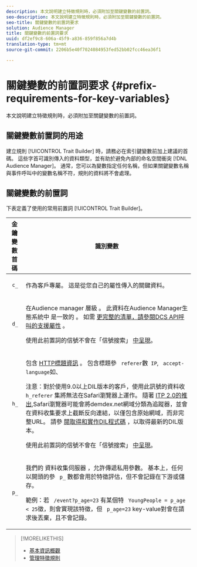 ```yaml
---
description: 本文說明建立特徵規則時，必須附加至關鍵變數的前置詞。
seo-description: 本文說明建立特徵規則時，必須附加至關鍵變數的前置詞。
seo-title: 關鍵變數的前置詞要求
solution: Audience Manager
title: 關鍵變數的前置詞要求
uuid: df2ef9c8-606a-45f9-a836-859f856a7d4b
translation-type: tm+mt
source-git-commit: 2206b5e40f7024084953fed52bb02fcc46ea36f1

---
```



# 關鍵變數的前置詞要求 {#prefix-requirements-for-key-variables}

本文說明建立特徵規則時，必須附加至關鍵變數的前置詞。

<!-- r_tb_variable_prefixes.xml -->

## 關鍵變數前置詞的用途

建立規則 [!UICONTROL Trait Builder] 時，請務必在索引鍵變數前加上建議的首碼。 這些字首可識別傳入的資料類型，並有助於避免內部的命名空間衝突 [!DNL Audience Manager]。 通常，您可以為變數指定任何名稱，但如果關鍵變數名稱與事件呼叫中的變數名稱不符，規則的資料將不會處理。

## 關鍵變數的前置詞

下表定義了使用的常用前置詞 [!UICONTROL Trait Builder]。

<table id="table_CFEFA1DBDF904736B6EA2640B7AD26E5"> 
 <thead> 
  <tr> 
   <th colname="col1" class="entry"> 金鑰變數首碼 </th> 
   <th colname="col2" class="entry"> 識別變數 </th> 
  </tr>
 </thead>
 <tbody> 
  <tr> 
   <td colname="col1"><code> c_</code> </td> 
   <td colname="col2"> <p>作為客戶專屬。 這是從您自己的屬性傳入的關鍵資料。 </p> </td> 
  </tr> 
  <tr> 
   <td colname="col1"><code> d_</code> </td> 
   <td colname="col2"> <p>在Audience manager <span class="keyword"> 層級</span> 。 此資料在Audience Manager生態系統中 <span class="keyword"> 是一致的</span> 。 如需 <a href="../../api/dcs-intro/dcs-api-reference/dcs-keys.md"> 更完整的清單，請參閱DCS API呼叫的支援屬性</a> 。 <p>使用此前置詞的信號不會在「信號搜索」 <a href="../data-explorer/data-explorer-signals-search/data-explorer-signals-search.md">中呈現</a>。</p></p> </td> 
  </tr>
  <tr> 
   <td colname="col1"><code> h_</code> </td> 
   <td colname="col2"> <p>包含 <a href="https://en.wikipedia.org/wiki/List_of_HTTP_header_fields" scope="external" format="html"> HTTP標題資訊</a> 。 包含標題參 <code> referer</code>數<code> IP</code>, <code> accept-language</code>如、 </p> <p> <p>注意：對於使用9.0以上DIL版本的客戶，使用此訊號的資料收 <code> h_referer</code> 集將無法在Safari瀏覽器上運作。 隨著 <a href="https://webkit.org/blog/8311/intelligent-tracking-prevention-2-0/" format="https" scope="external"> ITP 2.0的推出</a>,Safari瀏覽器可能會將demdex.net網域分類為追蹤器，並會在資料收集要求上截斷反向連結，以僅包含原始網域，而非完整URL。 請參 <a href="../../dil/dil-overview.md#get-implement-dil-code">閱取得和實作DIL程式碼</a> ，以取得最新的DIL版本。<p>使用此前置詞的信號不會在「信號搜索」 <a href="../data-explorer/data-explorer-signals-search/data-explorer-signals-search.md">中呈現</a>。</p></p> </p> </td> 
  </tr> 
  <tr> 
   <td colname="col1"><code> p_</code> </td> 
   <td colname="col2"> <p>我們的 <span class="wintitle"> 資料收集伺服器</span> ，允許傳遞私用參數。 基本上，任何以開頭的參 <code> p_</code> 數都會用於特徵評估，但不會記錄在下游或儲存。 </p> <p>範例：若 <code> /event?p_age=23</code> 有某個特 <code> YoungPeople = p_age &lt; 25</code>徵，則會實現該特徵，但 <code> p_age=23</code> key-value對會在請求後丟棄，且不會記錄。 </p> </td> 
  </tr> 
 </tbody> 
</table>

>[!MORELIKETHIS]
>
>* [基本資訊概觀](../../features/traits/create-onboarded-rule-based-traits.md)
>* [管理特徵規則](../../features/traits/manage-trait-rules.md#managing-trait-rules)


